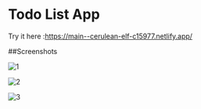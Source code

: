 # Todo List App

Try it here :https://main--cerulean-elf-c15977.netlify.app/

##Screenshots

![1](https://github.com/vishwaikon/Todolist/assets/75526380/3c4b5f0d-5481-4d5e-b2f3-ab3b5cc18369)

![2](https://github.com/vishwaikon/Todolist/assets/75526380/78b477ff-781d-4e3b-9266-e6bee6d450f7)


![3](https://github.com/vishwaikon/Todolist/assets/75526380/e184f717-a8ca-4aaf-8224-fb5127c53f59)
